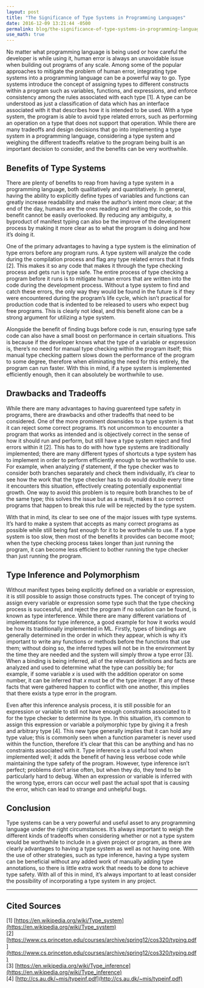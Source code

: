 ```yaml
---
layout: post
title: "The Significance of Type Systems in Programming Languages"
date: 2016-12-09 13:21:44 -0500
permalink: blog/the-significance-of-type-systems-in-programming-languages
use_math: true
---
```


No matter what programming language is being used or how careful the developer
is while using it, human error is always an unavoidable issue when building out
programs of any scale. Among some of the popular approaches to mitigate the
problem of human error, integrating type systems into a programming language
can be a powerful way to go. Type systems introduce the concept of assigning
types to different constructs within a program such as variables, functions,
and expressions, and enforce consistency among the rules associated with each
type [1]. A type can be understood as just a classification of data which has an
interface associated with it that describes how it is intended to be used. With
a type system, the program is able to avoid type related errors, such as
performing an operation on a type that does not support that operation. While
there are many tradeoffs and design decisions that go into implementing a type
system in a programming language, considering a type system and weighing the
different tradeoffs relative to the program being built is an important
decision to consider, and the benefits can be very worthwhile.

## Benefits of Type Systems

There are plenty of benefits to reap from having a type system in a programming
language, both qualitatively and quantitatively. In general, having the ability
to explicitly define types of variables and functions can greatly increase
readability and make the author’s intent more clear; at the end of the day,
humans are the ones reading and writing the code, so this benefit cannot be
easily overlooked. By reducing any ambiguity, a byproduct of manifest typing
can also be the improve of the development process by making it more clear as
to what the program is doing and how it’s doing it.  

One of the primary advantages to having a type system is the elimination of
type errors before any program runs. A type system will analyze the code during
the compilation process and flag any type related errors that it finds [2].
This makes it so any code that makes it through the type checking process and
gets run is type safe. The entire process of type checking a program before it
runs is to mitigate human errors that are written into the code during the
development process. Without a type system to find and catch these errors, the
only way they would be found in the future is if they were encountered during
the program’s life cycle, which isn’t practical for production code that is
indented to be released to users who expect bug free programs. This is clearly
not ideal, and this benefit alone can be a strong argument for utilizing a type
system.  

Alongside the benefit of finding bugs before code is run, ensuring type safe
code can also have a small boost on performance in certain situations. This is
because if the developer knows what the type of a variable or expression is,
there’s no need for manual type checking within the program itself; this manual
type checking pattern slows down the performance of the program to some degree,
therefore when eliminating the need for this entirely, the program can run
faster. With this in mind, if a type system is implemented efficiently enough,
then it can absolutely be worthwhile to use.  

## Drawbacks and Tradeoffs

While there are many advantages to having guarenteed type safety in programs,
there are drawbacks and other tradeoffs that need to be considered. One of the
more prominent downsides to a type system is that it can reject some correct
programs. It’s not uncommon to encounter a program that works as intended and
is objectively correct in the sense of how it should run and perform, but still
have a type system reject and find errors within it [2]. This has to do with
how type systems are traditionally implemented; there are many different types
of shortcuts a type system has to implement in order to perform efficiently
enough to be worthwhile to use. For example, when analyzing _if_ statement, if
the type checker was to consider both branches separately and check them
individually, it’s clear to see how the work that the type checker has to do
would double every time it encounters this situation, effectively creating
potentially exponential growth. One way to avoid this problem is to require
both branches to be of the same type; this solves the issue but as a result,
makes it so correct programs that happen to break this rule will be rejected by
the type system.

With that in mind, its clear to see one of the major issues with type systems.
It’s hard to make a system that accepts as many correct programs as possible
while still being fast enough for it to be worthwhile to use. If a type system
is too slow, then most of the benefits it provides can become moot; when the
type checking process takes longer than just running the program, it can become
less efficient to bother running the type checker than just running the
program.

## Type Inference and Polymorphism

Without manifest types being explicitly defined on a variable or expression, it
is still possible to assign those constructs types. The concept of trying to
assign every variable or expression some type such that the type checking
process is successful, and reject the program if no solution can be found, is
known as type interference. While there are many different variations of
implementations for type inference, a good example for how it works would be
how its traditionally implemented in ML. Firstly, types of bindings are
generally determined in the order in which they appear, which is why it’s
important to write any functions or methods before the functions that use them;
without doing so, the inferred types will not be in the environment by the time
they are needed and the system will simply throw a type error [3]. When a
binding is being inferred, all of the relevant definitions and facts are
analyzed and used to determine what the type can possibly be; for example, if
some variable _x_ is used with the addition operator on some number, it can be
inferred that _x_ must be of the type integer. If any of these facts that were
gathered happen to conflict with one another, this implies that there exists a
type error in the program.  

Even after this inference analysis process, it is still possible for an
expression or variable to still not have enough constraints associated to it
for the type checker to determine its type. In this situation, it’s common to
assign this expression or variable a polymorphic type by giving it a fresh and
arbitrary type [4]. This new type generally implies that it can hold any type
value; this is commonly seen when a function parameter is never used within the
function, therefore it’s clear that this can be anything and has no constraints
associated with it. Type inference is a useful tool when implemented well; it
adds the benefit of having less verbose code while maintaining the type safety
of the program. However, type inference isn’t perfect; problems don’t arise
often, but when they do, they tend to be particularly hard to debug. When an
expression or variable is inferred with the wrong type, errors can occur well
past the actual spot that is causing the error, which can lead to strange and
unhelpful bugs.

## Conclusion

Type systems can be a very powerful and useful asset to any programming
language under the right circumstances. It’s always important to weigh the
different kinds of tradeoffs when considering whether or not a type system
would be worthwhile to include in a given project or program, as there are
clearly advantages to having a type system as well as not having one. With the
use of other strategies, such as type inference, having a type system can be
beneficial without any added work of manually adding type annotations, so there
is little extra work that needs to be done to achieve type safety. With all of
this in mind, it’s always important to at least consider the possibility of
incorporating a type system in any project.

---

## Cited Sources

[1] [https://en.wikipedia.org/wiki/Type_system](https://en.wikipedia.org/wiki/Type_system) <br>
[2] [https://www.cs.princeton.edu/courses/archive/spring12/cos320/typing.pdf](https://www.cs.princeton.edu/courses/archive/spring12/cos320/typing.pdf) <br>
[3] [https://en.wikipedia.org/wiki/Type_inference](https://en.wikipedia.org/wiki/Type_inference) <br>
[4] [http://cs.au.dk/~mis/typeinf.pdf](http://cs.au.dk/~mis/typeinf.pdf) <br>
